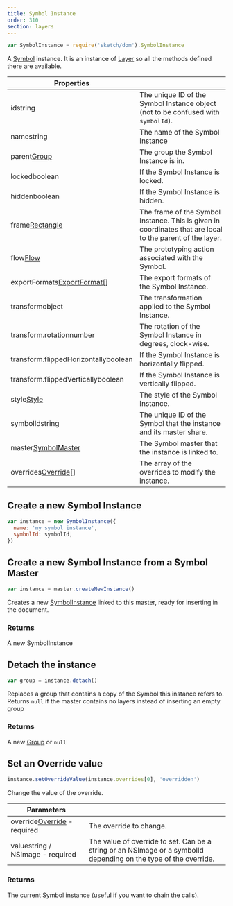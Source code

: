 ```yaml
---
title: Symbol Instance
order: 310
section: layers
---
```


```javascript
var SymbolInstance = require('sketch/dom').SymbolInstance
```

A [Symbol](https://www.sketchapp.com/docs/symbols/) instance. It is an instance of [Layer](#layer) so all the methods defined there are available.

| Properties                                                                 |                                                                                                           |
| -------------------------------------------------------------------------- | --------------------------------------------------------------------------------------------------------- |
| id<span class="arg-type">string</span>                                     | The unique ID of the Symbol Instance object (not to be confused with `symbolId`).                         |
| name<span class="arg-type">string</span>                                   | The name of the Symbol Instance                                                                           |
| parent<span class="arg-type">[Group](#group)</span>                        | The group the Symbol Instance is in.                                                                      |
| locked<span class="arg-type">boolean</span>                                | If the Symbol Instance is locked.                                                                         |
| hidden<span class="arg-type">boolean</span>                                | If the Symbol Instance is hidden.                                                                         |
| frame<span class="arg-type">[Rectangle](#rectangle) </span>                | The frame of the Symbol Instance. This is given in coordinates that are local to the parent of the layer. |
| flow<span class="arg-type">[Flow](#flow)</span>                            | The prototyping action associated with the Symbol.                                                        |
| exportFormats<span class="arg-type">[ExportFormat](#exportformat)[]</span> | The export formats of the Symbol Instance.                                                                |
| transform<span class="arg-type">object</span>                              | The transformation applied to the Symbol Instance.                                                        |
| transform.rotation<span class="arg-type">number</span>                     | The rotation of the Symbol Instance in degrees, clock-wise.                                               |
| transform.flippedHorizontally<span class="arg-type">boolean</span>         | If the Symbol Instance is horizontally flipped.                                                           |
| transform.flippedVertically<span class="arg-type">boolean</span>           | If the Symbol Instance is vertically flipped.                                                             |
| style<span class="arg-type">[Style](#style)</span>                         | The style of the Symbol Instance.                                                                         |
| symbolId<span class="arg-type">string</span>                               | The unique ID of the Symbol that the instance and its master share.                                       |
| master<span class="arg-type">[SymbolMaster](#symbol-master)</span>         | The Symbol master that the instance is linked to.                                                         |
| overrides<span class="arg-type">[Override](#symbol-override)[]</span>      | The array of the overrides to modify the instance.                                                        |

## Create a new Symbol Instance

```javascript
var instance = new SymbolInstance({
  name: 'my symbol instance',
  symbolId: symbolId,
})
```

## Create a new Symbol Instance from a Symbol Master

```javascript
var instance = master.createNewInstance()
```

Creates a new [SymbolInstance](#symbol-instance) linked to this master, ready for inserting in the document.

### Returns

A new SymbolInstance

## Detach the instance

```javascript
var group = instance.detach()
```

Replaces a group that contains a copy of the Symbol this instance refers to. Returns `null` if the master contains no layers instead of inserting an empty group

### Returns

A new [Group](#group) or `null`

## Set an Override value

```javascript
instance.setOverrideValue(instance.overrides[0], 'overridden')
```

Change the value of the override.

| Parameters                                                                    |                                                                                                                  |
| ----------------------------------------------------------------------------- | ---------------------------------------------------------------------------------------------------------------- |
| override<span class="arg-type">[Override](#symbol-override) - required</span> | The override to change.                                                                                          |
| value<span class="arg-type">string / NSImage - required</span>                | The value of override to set. Can be a string or an NSImage or a symbolId depending on the type of the override. |

### Returns

The current Symbol instance (useful if you want to chain the calls).
